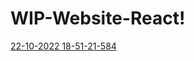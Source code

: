 # WIP-Website-React!

[22-10-2022 18-51-21-584](https://user-images.githubusercontent.com/85872356/197355657-1e0daa71-b8af-4e9c-8ebe-02743138ecde.png)

